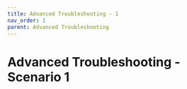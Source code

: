 ```yaml
---
title: Advanced Troubleshooting - 1
nav_order: 1
parent: Advanced Troubleshooting
---
```


# Advanced Troubleshooting - Scenario 1
